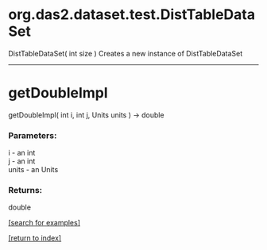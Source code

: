 # org.das2.dataset.test.DistTableDataSet
DistTableDataSet( int size )
Creates a new instance of DistTableDataSet

***
<a name="getDoubleImpl"></a>
# getDoubleImpl
getDoubleImpl( int i, int j, Units units ) &rarr; double



### Parameters:
i - an int
<br>j - an int
<br>units - an Units

### Returns:
double


<a href="https://github.com/autoplot/dev/search?q=getDoubleImpl&unscoped_q=getDoubleImpl">[search for examples]</a>

<a href="https://github.com/autoplot/documentation/blob/master/javadoc/index-all.md">[return to index]</a>


